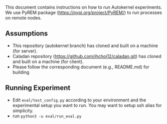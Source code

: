 This document contains instructions on how to run Autokernel experiments.
We use PyREM package (https://pypi.org/project/PyREM/) to run processes on remote nodes. 

## Assumptions
- This repository (autokernel branch) has cloned and built on a machine (for server).
- Caladan repository (https://github.com/ihchoi12/caladan.git) has cloned and built on a machine (for client).
- Please follow the corresponding document (e.g., README.md) for building

## Running Experiment 
- Edit `eval/test_config.py` according to your environment and the experimental setup you want to run. You may want to setup ssh alias for simplicity. 
- run `python3 -u eval/run_eval.py` 